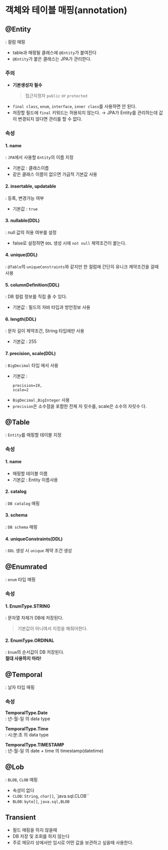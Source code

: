 # 객체와 테이블 매핑(annotation)
## @Entity
: 컬럼 매핑
- table과 매핑될 클래스에 `@Entity`가 붙여진다
- `@Entity`가 붙은 클래스는 JPA가 관리한다.

### 주의
- **기본생성자 필수**
  > 접근지정자 `public` or `protected`
- `final class`, `enum`, `interface`, `inner class`를 사용하면 안 된다.
- 저장할 필드에 `final` 키워드는 허용되지 않는다. &rarr; JPA가 Entity를 관리하는데 값이 변경되지 않다면 관리를 할 수 없다.

### 속성
#### 1. name
: `JPA`에서 사용할 `Entity`의 이름 지정
- 기본값 : 클래스이름
- 같은 클래스 이름이 없으면 가급적 기본값 사용

#### 2. insertable, updatable
: 등록, 변경가능 여부
- 기본값 : `true`

#### 3. nullable(DDL)
: null 값의 허용 여부를 설정
- false로 설정하면 `DDL` 생성 시에 `not null` 제약조건이 붙는다.

#### 4. unique(DDL)
: `@Table`의 `uniqueConstraints`와 같지만 한 컬럼에 간단히 유니크 제약조건을 걸때 사용

#### 5. columnDefinition(DDL)
: DB 컬럼 정보를 직접 줄 수 있다.
- 기본값 : 필드의 자바 타입과 방언정보 사용

#### 6. length(DDL)
: 문자 길이 제약조건, String 타입에만 사용
- 기본값 : 255

#### 7. precision, scale(DDL)
: `BigDecimal` 타입 에서 사용
- 기본값 : 
    ```
    precision=19,  
    scale=2
    ```
- `BigDecimal` ,`BigInteger` 사용
- `precision`은 소수점을 포함한 전체 자 릿수를, scale은 소수의 자릿수 다.

## @Table
: `Entity`를 매핑할 테이블 지정

### 속성
#### 1. name
- 매핑할 테이블 이름
- 기본값 : Entity 이름사용 

#### 2. catalog
: `DB catalog` 매핑

#### 3. schema
: `DB schema` 매핑

#### 4. uniqueConstraints(DDL)
: `DDL` 생성 시 `unique` 제약 조건 생성

## @Enumrated
: `enum` 타입 매핑
### 속성
#### 1. EnumType.STRING
: 문자열 자체가 DB에 저장된다.  
> 기본값이 아니여서 지정을 해줘야한다.

#### 2. EnumType.ORDINAL
: `Enum`의 순서값이 DB 저장된다.  
**절대 사용하지 마라!**
## @Temporal
: 날자 타입 매핑

### 속성
**TemporalType.Date**  
: 년-월-일 의 data type

**TemporalType.Time**  
: 시:분:초 의 data type

**TemporalType.TIMESTAMP**  
: 년-월-일 의 date + time 의 timestamp(datetime)

## @Lob
: `BLOB`, `CLOB` 매핑
- 속성이 없다
- `CLOB`: `String`, `char[]`, `java.sql.CLOB``
- `BLOB`: `byte[]`, `java.sql,BLOB`

## Transient
- 필드 매핑을 하지 않을때
- DB 저장 및 조회를 하지 않는다
- 주로 메모리 상에서만 임시로 어떤 값을 보관하고 싶을때 사용한다.
